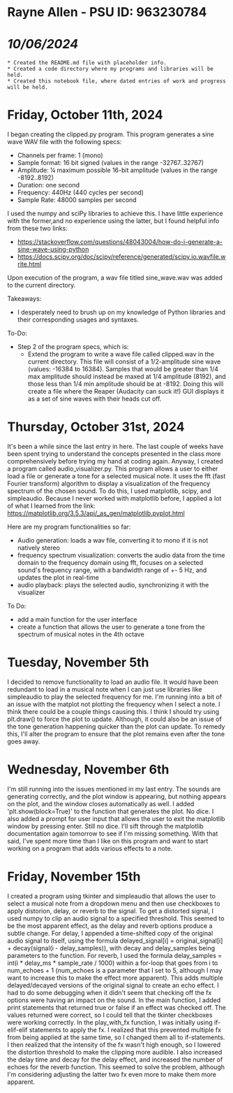 # Rayne Allen - PSU ID: 963230784

# *10/06/2024*
    * Created the README.md file with placeholder info.
    * Created a code directory where my programs and libraries will be held.
    * Created this notebook file, where dated entries of work and progress will be held.



# Friday, October 11th, 2024

I began creating the clipped.py program. This program generates a sine wave WAV file with the following specs:

* Channels per frame: 1 (mono)
* Sample format: 16 bit signed (values in the range -32767..32767)
* Amplitude: ¼ maximum possible 16-bit amplitude (values in the range -8192..8192)
* Duration: one second
* Frequency: 440Hz (440 cycles per second)
* Sample Rate: 48000 samples per second

I used the numpy and sciPy libraries to achieve this. I have little experience with the former,and no experience using the latter, but I found helpful info from these two links:
* https://stackoverflow.com/questions/48043004/how-do-i-generate-a-sine-wave-using-python
* https://docs.scipy.org/doc/scipy/reference/generated/scipy.io.wavfile.write.html

Upon execution of the program, a wav file titled sine_wave.wav was added to the current directory. 

Takeaways:
* I desperately need to brush up on my knowledge of Python libraries and their corresponding usages and syntaxes. 

To-Do:
* Step 2 of the program specs, which is:
  * Extend the program to write a wave file called clipped.wav in the current directory. This file will consist of a 1/2-amplitude sine wave (values: -16384 to 16384). Samples that would be greater than 1/4 max amplitude should instead be maxed at 1/4 amplitude (8192), and those less than 1/4 min amplitude should be at -8192. Doing this will create a file where the Reaper (Audacity can suck it!) GUI displays it as a set of sine waves with their heads cut off. 




# Thursday, October 31st, 2024

It's been a while since the last entry in here. The last couple of weeks have been spent trying to understand the concepts presented in the class more comprehensively before trying my hand at coding again. Anyway, I created a program called audio_visualizer.py. This program allows a user to either load a file or generate a tone for a selected musical note. It uses the fft (fast Fourier transform) algorithm to display a visualization of the frequency spectrum of the chosen sound. To do this, I used matplotlib, scipy, and simpleaudio. Because I never worked with matplotlib before, I applied a lot of what I learned from the link: https://matplotlib.org/3.5.3/api/_as_gen/matplotlib.pyplot.html

Here are my program functionalities so far:
* Audio generation: loads a wav file, converting it to mono if it is not natively stereo
* frequency spectrum visualization: converts the audio data from the time domain to the frequency domain using fft, focuses on a selected sound's frequency range, with a bandwidth range of +- 5 Hz, and updates the plot in real-time
* audio playback: plays the selected audio, synchronizing it with the visualizer

To Do:
* add a main function for the user interface
* create a function that allows the user to generate a tone from the spectrum of musical notes in the 4th octave 

# Tuesday, November 5th

I decided to remove functionality to load an audio file. It would have been redundant to load in a musical note when I can just use libraries like simpleaudio to play the selected frequency for me. I'm running into a bit of an issue with the matplot not plotting the frequency when I select a note. I think there could be a couple things causing this. I think I should try using plt.draw() to force the plot to update. Although, it could also be an issue of the tone generation happening quicker than the plot can update. To remedy this, I'll alter the program to ensure that the plot remains even after the tone goes away. 

# Wednesday, November 6th
I'm still running into the issues mentioned in my last entry. The sounds are generating correctly, and the plot window is appearing, but nothing appears on the plot, and the window closes automatically as well. I added 'plt.show(block=True)' to the function that generates the plot. No dice. I also added a prompt for user input that allows the user to exit the matplotlib window by pressing enter. Still no dice. I'll sift through the matplotlib documentation again tomorrow to see if I'm missing something. With that said, I've spent more time than I like on this program and want to start working on a program that adds various effects to a note.

# Friday, November 15th
I created a program using tkinter and simpleaudio that allows the user to select a musical note from a dropdown menu and then use checkboxes to apply distorion, delay, or reverb to the signal. To get a distorted signal, I used numpy to clip an audio signal to a specified threshold. This seemed to be the most apparent effect, as the delay and reverb options produce a subtle change. For delay, I appended a time-shifted copy of the original audio signal to itself, using the formula delayed_signal[i] = original_signal[i] + decay(signal(i - delay_samples)), with decay and delay_samples being parameters to the function. For reverb, I used the formula delay_samples = int(i * delay_ms * sample_rate / 1000) within a for-loop that goes from i to num_echoes + 1 (num_echoes is a parameter that I set to 5, although I may want to increase this to make the effect more apparent). This adds multiple delayed/decayed versions of the original signal to create an echo effect. I had to do some debugging when it didn't seem that checking off the fx options were having an impact on the sound. In the main function, I added print statements that returned true or false if an effect was checked off. The values returned were correct, so I could tell that the tkinter checkboxes were working correctly. In the play_with_fx function, I was initially using if-elif-elif statements to apply the fx. I realized that this prevented multiple fx from being applied at the same time, so I changed them all to if-statements. I then realized that the intensity of the fx wasn't high enough, so I lowered the distortion threshold to make the clipping more audible. I also increased the delay time and decay for the delay effect, and increased the number of echoes for the reverb function. This seemed to solve the problem, although I'm considering adjusting the latter two fx even more to make them more apparent.  